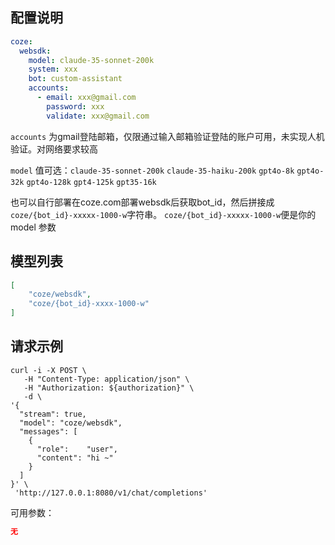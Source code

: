 ## 配置说明

```config.yaml
coze:
  websdk:
    model: claude-35-sonnet-200k
    system: xxx
    bot: custom-assistant
    accounts:
      - email: xxx@gmail.com
        password: xxx
        validate: xxx@gmail.com
```

`accounts` 为gmail登陆邮箱，仅限通过输入邮箱验证登陆的账户可用，未实现人机验证。对网络要求较高

`model` 值可选：`claude-35-sonnet-200k`  `claude-35-haiku-200k`  `gpt4o-8k`  `gpt4o-32k`  `gpt4o-128k`  `gpt4-125k`  `gpt35-16k`

也可以自行部署在coze.com部署websdk后获取bot_id，然后拼接成 `coze/{bot_id}-xxxxx-1000-w`字符串。
`coze/{bot_id}-xxxxx-1000-w`便是你的 model 参数

## 模型列表

```json
[
    "coze/websdk",
    "coze/{bot_id}-xxxx-1000-w"
]
```

## 请求示例

```shell
curl -i -X POST \
   -H "Content-Type: application/json" \
   -H "Authorization: ${authorization}" \
   -d \
'{
  "stream": true,
  "model": "coze/websdk",
  "messages": [
    {
      "role":    "user",
      "content": "hi ~"
    }
  ]
}' \
 'http://127.0.0.1:8080/v1/chat/completions'
```

可用参数：

```json
无
```
